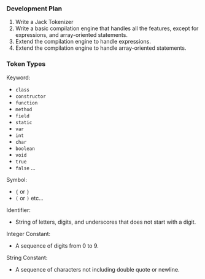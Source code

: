 
### Development Plan

1. Write a Jack Tokenizer
2. Write a basic compilation engine that handles all the features,
except for expressions, and array-oriented statements.
3. Extend the compilation engine to handle expressions.
4. Extend the compilation engine to handle array-oriented statements.

### Token Types

Keyword:
- `class`
- `constructor`
- `function`
- `method`
- `field`
- `static`
- `var`
- `int`
- `char`
- `boolean`
- `void`
- `true`
- `false`
...

Symbol:
- `{` or `}`
-  `(` or `)`
etc...

Identifier:
- String of letters, digits, and underscores that does not start with a digit.

Integer Constant:
- A sequence of digits from 0 to 9.

String Constant:
- A sequence of characters not including double quote or newline.



